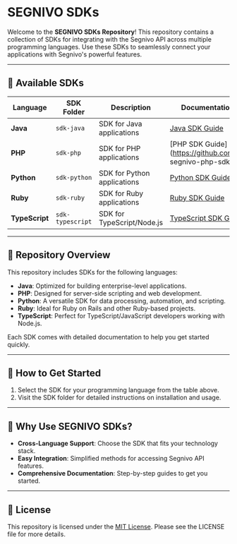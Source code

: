 # SEGNIVO SDKs

Welcome to the **SEGNIVO SDKs Repository**! This repository contains a collection of SDKs for integrating with the Segnivo API across multiple programming languages. Use these SDKs to seamlessly connect your applications with Segnivo's powerful features.

---

## 🚀 Available SDKs

| Language       | SDK Folder       | Description                  | Documentation/Link    |
|----------------|------------------|------------------------------|-----------------------|
| **Java**       | `sdk-java`       | SDK for Java applications    | [Java SDK Guide](./sdk-java) |
| **PHP**        | `sdk-php`        | SDK for PHP applications     | [PHP SDK Guide](https://github.com/segnivo segnivo-php-sdk) |
| **Python**     | `sdk-python`     | SDK for Python applications  | [Python SDK Guide](./sdk-python) |
| **Ruby**       | `sdk-ruby`       | SDK for Ruby applications    | [Ruby SDK Guide](./sdk-ruby) |
| **TypeScript** | `sdk-typescript` | SDK for TypeScript/Node.js   | [TypeScript SDK Guide](./sdk-typescript) |

---

## 📂 Repository Overview

This repository includes SDKs for the following languages:
- **Java**: Optimized for building enterprise-level applications.
- **PHP**: Designed for server-side scripting and web development.
- **Python**: A versatile SDK for data processing, automation, and scripting.
- **Ruby**: Ideal for Ruby on Rails and other Ruby-based projects.
- **TypeScript**: Perfect for TypeScript/JavaScript developers working with Node.js.

Each SDK comes with detailed documentation to help you get started quickly.

---

## 🔧 How to Get Started

1. Select the SDK for your programming language from the table above.
2. Visit the SDK folder for detailed instructions on installation and usage.

---

## 🌟 Why Use SEGNIVO SDKs?

- **Cross-Language Support**: Choose the SDK that fits your technology stack.
- **Easy Integration**: Simplified methods for accessing Segnivo API features.
- **Comprehensive Documentation**: Step-by-step guides to get you started.

---

## 📜 License

This repository is licensed under the [MIT License](./LICENSE). Please see the LICENSE file for more details.
